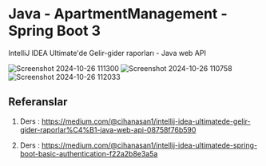 # Java - ApartmentManagement - Spring Boot 3

IntelliJ IDEA Ultimate'de Gelir-gider raporları - Java web API

![Screenshot 2024-10-26 111300](https://github.com/user-attachments/assets/c200f864-b6b7-4b41-a124-7f3ea244a8e4)
![Screenshot 2024-10-26 110758](https://github.com/user-attachments/assets/a54a9913-7a74-4519-bb59-48540a56efae)
![Screenshot 2024-10-26 112033](https://github.com/user-attachments/assets/103269a1-19d7-4087-a630-fd8629a6f982)

## Referanslar

1. Ders : https://medium.com/@cihanasan1/intellij-idea-ultimatede-gelir-gider-raporlar%C4%B1-java-web-api-08758f76b590

2. Ders : https://medium.com/@cihanasan1/intellij-idea-ultimatede-spring-boot-basic-authentication-f22a2b8e3a5a
